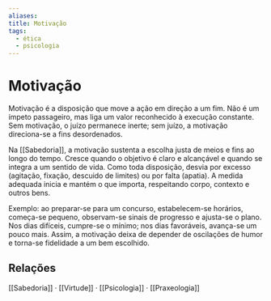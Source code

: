 ```yaml
---
aliases:
title: Motivação
tags:
  - ética
  - psicologia
---
```

# Motivação

Motivação é a disposição que move a ação em direção a um fim. Não é um ímpeto passageiro, mas liga um valor reconhecido à execução constante. Sem motivação, o juízo permanece inerte; sem juízo, a motivação direciona-se a fins desordenados.

Na [[Sabedoria]], a motivação sustenta a escolha justa de meios e fins ao longo do tempo. Cresce quando o objetivo é claro e alcançável e quando se integra a um sentido de vida. Como toda disposição, desvia por excesso (agitação, fixação, descuido de limites) ou por falta (apatia). A medida adequada inicia e mantém o que importa, respeitando corpo, contexto e outros bens.

Exemplo: ao preparar-se para um concurso, estabelecem-se horários, começa-se pequeno, observam-se sinais de progresso e ajusta-se o plano. Nos dias difíceis, cumpre-se o mínimo; nos dias favoráveis, avança-se um pouco mais. Assim, a motivação deixa de depender de oscilações de humor e torna-se fidelidade a um bem escolhido.

## Relações
[[Sabedoria]] · [[Virtude]] · [[Psicologia]] · [[Praxeologia]]
